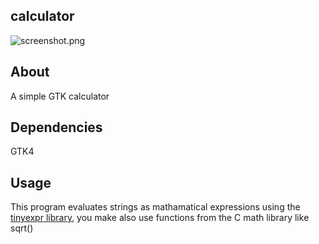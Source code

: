 ## calculator  
![screenshot.png](https://notabug.org/aussie114/calculator/raw/master/data/screenshot.png)  

## About  
A simple GTK calculator

## Dependencies  
GTK4

## Usage  
This program evaluates strings as mathamatical expressions using the [tinyexpr library](https://github.com/codeplea/tinyexpr), you make also use functions from the C math library like sqrt()
